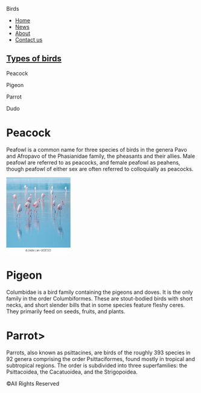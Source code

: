 <!doctype html>
<html>
 <head> 
 </head> 
 <body> 
  <div id="header"> 
   <p class="a">Birds<p> 
  </div> 
  <div id="navbar"> 
    <ul>
      <li><a href="">Home</a></li>
        <li><a href="">News</a></li>
          <li><a href="">About</a></li>
            <li><a href="">Contact us</a></li>
      </ul>
  </div> 
  <div class="sideright"> 
   <h2><u>Types of birds</u></h2> 
   <p>Peacock</p> 
   <p>Pigeon</p> 
   <p>Parrot</p> 
   <p>Dudo</p> 
  </div> 
  <div class="main"> 
   <h1>Peacock</h1> 
   <p>Peafowl is a common name for three species of birds in the genera Pavo and Afropavo of the Phasianidae family, the pheasants and their allies. Male peafowl are referred to as peacocks, and female peafowl as peahens, though peafowl of either sex are often referred to colloquially as peacocks.</p> 
  </div> 
  <div class="img"> 
   <img src="images.jpeg" width="170px" height="200px"> 
  </div> 
  <div class="main"> 
   <h1>Pigeon</h1> 
   <p> Columbidae is a bird family containing the pigeons and doves. It is the only family in the order Columbiformes. These are stout-bodied birds with short necks, and short slender bills that in some species feature fleshy ceres. They primarily feed on seeds, fruits, and plants. </p> 
  </div> 
  <div class="main"> 
   <h1>Parrot&gt;</h1> 
   <p> Parrots, also known as psittacines, are birds of the roughly 393 species in 92 genera comprising the order Psittaciformes, found mostly in tropical and subtropical regions. The order is subdivided into three superfamilies: the Psittacoidea, the Cacatuoidea, and the Strigopoidea.</p> 
  </div> 
    <div id="footer">
      &copy;All Rights Reserved
      </div>
 </body>
</html>
